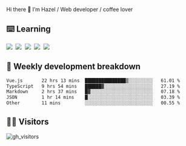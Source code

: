 
Hi there 👋 I’m Hazel / Web developer / coffee lover

## ⌨️ Learning

<samp>
 <a href="https://github.com/vuejs/core"><img src="https://api.iconify.design/logos:vue.svg" /></a>
  <a href="https://github.com/vuejs/core"><img src="https://api.iconify.design/logos:react.svg" /></a>
  <a href="https://github.com/vitejs/vite"><img src="https://api.iconify.design/logos:vitejs.svg" /></a>
  <a href="https://github.com/microsoft/TypeScript"><img src="https://api.iconify.design/logos:typescript-icon.svg" /></a> 
  <a href="https://github.com/unocss/unocss"><img src="https://api.iconify.design/logos:unocss.svg" /></a>
  

</samp>


## 🦀 Weekly development breakdown

<!--START_SECTION:waka-->

```txt
Vue.js       22 hrs 13 mins  ███████████████▒░░░░░░░░░   61.01 %
TypeScript   9 hrs 54 mins   ██████▓░░░░░░░░░░░░░░░░░░   27.19 %
Markdown     2 hrs 37 mins   █▓░░░░░░░░░░░░░░░░░░░░░░░   07.18 %
JSON         1 hr 14 mins    █░░░░░░░░░░░░░░░░░░░░░░░░   03.39 %
Other        11 mins         ░░░░░░░░░░░░░░░░░░░░░░░░░   00.55 %
```

<!--END_SECTION:waka-->
## 👬🏻 Visitors

![gh_visitors](https://profile-counter.glitch.me/Hazel-Lin/count.svg)

